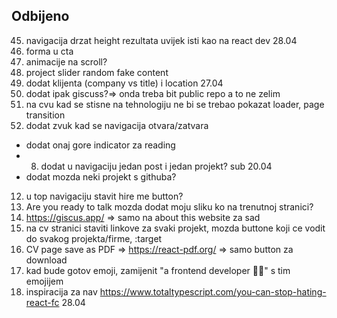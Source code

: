 ## Odbijeno

45. navigacija drzat height rezultata uvijek isti kao na react dev 28.04
46. forma u cta
47. animacije na scroll?
48. project slider random fake content
49. dodat klijenta (company vs title) i location 27.04
50. dodat ipak giscuss?=> onda treba bit public repo a to ne zelim
51. na cvu kad se stisne na tehnologiju ne bi se trebao pokazat loader, page transition
49. dodat zvuk kad se navigacija otvara/zatvara

- dodat onaj gore indicator za reading
- 8. dodat u navigaciju jedan post i jedan projekt? sub 20.04
- dodat mozda neki projekt s githuba?

12. u top navigaciju stavit hire me button?
13. Are you ready to talk mozda dodat moju sliku ko na trenutnoj stranici?
14. https://giscus.app/ => samo na about this website za sad
15. na cv stranici staviti linkove za svaki projekt, mozda buttone koji ce vodit do svakog projekta/firme, :target
16. CV page save as PDF => https://react-pdf.org/ => samo button za download
17. kad bude gotov emoji, zamijenit "a frontend developer 👩‍💻" s tim emojijem
18. inspiracija za nav https://www.totaltypescript.com/you-can-stop-hating-react-fc 28.04
